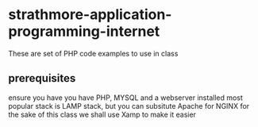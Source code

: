 # strathmore-application-programming-internet
These are set of PHP code examples to use in class

## prerequisites
ensure you have you have PHP, MYSQL and a webserver installed
most popular stack is LAMP stack, but you can subsitute Apache for NGINX
for the sake of this class we shall use Xamp to make it easier 
